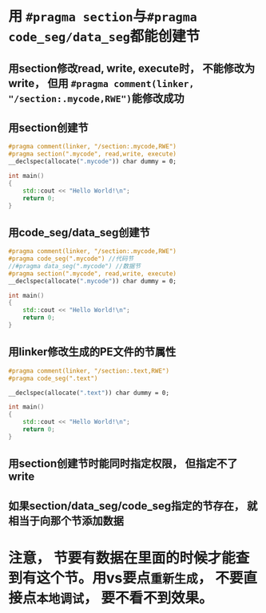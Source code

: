 # 用 `#pragma section`与`#pragma code_seg/data_seg`都能创建节

## 用section修改read, write, execute时， 不能修改为write， 但用 `#pragma comment(linker, "/section:.mycode,RWE")`能修改成功

## 用section创建节
```cpp
#pragma comment(linker, "/section:.mycode,RWE")
#pragma section(".mycode", read,write, execute)
__declspec(allocate(".mycode")) char dummy = 0;

int main()
{
    std::cout << "Hello World!\n";
    return 0;
}
```
## 用code_seg/data_seg创建节
```cpp
#pragma comment(linker, "/section:.mycode,RWE")
#pragma code_seg(".mycode") //代码节
//#pragma data_seg(".mycode") //数据节
#pragma section(".mycode", read,write, execute)
__declspec(allocate(".mycode")) char dummy = 0;

int main()
{
    std::cout << "Hello World!\n";
    return 0;
}
```

## 用linker修改生成的PE文件的节属性
```cpp
#pragma comment(linker, "/section:.text,RWE")
#pragma code_seg(".text")

__declspec(allocate(".text")) char dummy = 0;

int main()
{
    std::cout << "Hello World!\n";
    return 0;
}
```

## 用section创建节时能同时指定权限， 但指定不了write
## 如果section/data_seg/code_seg指定的节存在， 就相当于向那个节添加数据


# 注意， 节要有数据在里面的时候才能查到有这个节。用vs要点`重新生成`， 不要直接点`本地调试`， 要不看不到效果。




